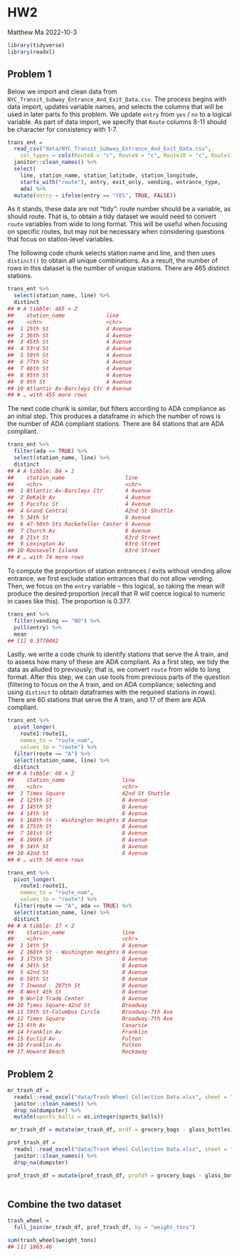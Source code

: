 HW2
================
Matthew Ma
2022-10-3

``` r
library(tidyverse)
library(readxl)
```

## Problem 1

Below we import and clean data from
`NYC_Transit_Subway_Entrance_And_Exit_Data.csv`. The process begins with
data import, updates variable names, and selects the columns that will
be used in later parts fo this problem. We update `entry` from `yes` /
`no` to a logical variable. As part of data import, we specify that
`Route` columns 8-11 should be character for consistency with 1-7.

``` r
trans_ent = 
  read_csv("data/NYC_Transit_Subway_Entrance_And_Exit_Data.csv",
    col_types = cols(Route8 = "c", Route9 = "c", Route10 = "c", Route11 = "c")) %>%
  janitor::clean_names() %>% 
  select(
    line, station_name, station_latitude, station_longitude, 
    starts_with("route"), entry, exit_only, vending, entrance_type, 
    ada) %>% 
  mutate(entry = ifelse(entry == "YES", TRUE, FALSE))
```

As it stands, these data are not “tidy”: route number should be a
variable, as should route. That is, to obtain a tidy dataset we would
need to convert `route` variables from wide to long format. This will be
useful when focusing on specific routes, but may not be necessary when
considering questions that focus on station-level variables.

The following code chunk selects station name and line, and then uses
`distinct()` to obtain all unique combinations. As a result, the number
of rows in this dataset is the number of unique stations. There are 465
distinct stations.

``` r
trans_ent %>% 
  select(station_name, line) %>% 
  distinct
## # A tibble: 465 × 2
##    station_name             line    
##    <chr>                    <chr>   
##  1 25th St                  4 Avenue
##  2 36th St                  4 Avenue
##  3 45th St                  4 Avenue
##  4 53rd St                  4 Avenue
##  5 59th St                  4 Avenue
##  6 77th St                  4 Avenue
##  7 86th St                  4 Avenue
##  8 95th St                  4 Avenue
##  9 9th St                   4 Avenue
## 10 Atlantic Av-Barclays Ctr 4 Avenue
## # … with 455 more rows
```

The next code chunk is similar, but filters according to ADA compliance
as an initial step. This produces a dataframe in which the number of
rows is the number of ADA compliant stations. There are 84 stations that
are ADA compliant.

``` r
trans_ent %>% 
  filter(ada == TRUE) %>% 
  select(station_name, line) %>% 
  distinct
## # A tibble: 84 × 2
##    station_name                   line           
##    <chr>                          <chr>          
##  1 Atlantic Av-Barclays Ctr       4 Avenue       
##  2 DeKalb Av                      4 Avenue       
##  3 Pacific St                     4 Avenue       
##  4 Grand Central                  42nd St Shuttle
##  5 34th St                        6 Avenue       
##  6 47-50th Sts Rockefeller Center 6 Avenue       
##  7 Church Av                      6 Avenue       
##  8 21st St                        63rd Street    
##  9 Lexington Av                   63rd Street    
## 10 Roosevelt Island               63rd Street    
## # … with 74 more rows
```

To compute the proportion of station entrances / exits without vending
allow entrance, we first exclude station entrances that do not allow
vending. Then, we focus on the `entry` variable – this logical, so
taking the mean will produce the desired proportion (recall that R will
coerce logical to numeric in cases like this). The proportion is 0.377.

``` r
trans_ent %>% 
  filter(vending == "NO") %>% 
  pull(entry) %>% 
  mean
## [1] 0.3770492
```

Lastly, we write a code chunk to identify stations that serve the A
train, and to assess how many of these are ADA compliant. As a first
step, we tidy the data as alluded to previously; that is, we convert
`route` from wide to long format. After this step, we can use tools from
previous parts of the question (filtering to focus on the A train, and
on ADA compliance; selecting and using `distinct` to obtain dataframes
with the required stations in rows). There are 60 stations that serve
the A train, and 17 of them are ADA compliant.

``` r
trans_ent %>% 
  pivot_longer(
    route1:route11,
    names_to = "route_num",
    values_to = "route") %>% 
  filter(route == "A") %>% 
  select(station_name, line) %>% 
  distinct
## # A tibble: 60 × 2
##    station_name                  line           
##    <chr>                         <chr>          
##  1 Times Square                  42nd St Shuttle
##  2 125th St                      8 Avenue       
##  3 145th St                      8 Avenue       
##  4 14th St                       8 Avenue       
##  5 168th St - Washington Heights 8 Avenue       
##  6 175th St                      8 Avenue       
##  7 181st St                      8 Avenue       
##  8 190th St                      8 Avenue       
##  9 34th St                       8 Avenue       
## 10 42nd St                       8 Avenue       
## # … with 50 more rows

trans_ent %>% 
  pivot_longer(
    route1:route11,
    names_to = "route_num",
    values_to = "route") %>% 
  filter(route == "A", ada == TRUE) %>% 
  select(station_name, line) %>% 
  distinct
## # A tibble: 17 × 2
##    station_name                  line            
##    <chr>                         <chr>           
##  1 14th St                       8 Avenue        
##  2 168th St - Washington Heights 8 Avenue        
##  3 175th St                      8 Avenue        
##  4 34th St                       8 Avenue        
##  5 42nd St                       8 Avenue        
##  6 59th St                       8 Avenue        
##  7 Inwood - 207th St             8 Avenue        
##  8 West 4th St                   8 Avenue        
##  9 World Trade Center            8 Avenue        
## 10 Times Square-42nd St          Broadway        
## 11 59th St-Columbus Circle       Broadway-7th Ave
## 12 Times Square                  Broadway-7th Ave
## 13 8th Av                        Canarsie        
## 14 Franklin Av                   Franklin        
## 15 Euclid Av                     Fulton          
## 16 Franklin Av                   Fulton          
## 17 Howard Beach                  Rockaway
```

## Problem 2

``` r
mr_trash_df = 
  readxl::read_excel("data/Trash Wheel Collection Data.xlsx", sheet = "Mr. Trash Wheel", range="A2:N550") %>% 
  janitor::clean_names() %>% 
  drop_na(dumpster) %>% 
  mutate(sports_balls = as.integer(sports_balls)) 

 mr_trash_df = mutate(mr_trash_df, mrdf = grocery_bags - glass_bottles)
```

``` r
prof_trash_df = 
  readxl::read_excel("data/Trash Wheel Collection Data.xlsx", sheet = "Professor Trash Wheel", range="A2:M97") %>% 
  janitor::clean_names() %>% 
  drop_na(dumpster) 

prof_trash_df = mutate(prof_trash_df, profdf = grocery_bags - glass_bottles )
  
```

## Combine the two dataset

``` r
trash_wheel =
  full_join(mr_trash_df, prof_trash_df, by = "weight_tons") 

sum(trash_wheel$weight_tons)
## [1] 1863.46
```
